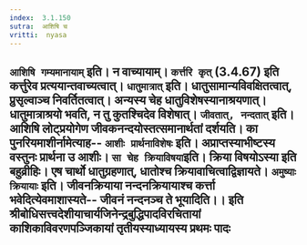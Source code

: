 ```yaml
---
index:  3.1.150
sutra:  आशिषि च
vritti:  nyasa
---
```


`आशिषि गम्यमानायाम्` इति। न वाच्यायाम्। `कर्त्तरि कृत्` (3.4.67) इति कर्त्तुरेव प्रत्ययान्तवाच्यत्वात्। `धातुमात्रात्` इति। धातुसामान्यविवक्षितत्वात्, प्रुसृल्वाञ्च निवर्तितत्वात्। अन्यस्य चेह धातुविशेषस्यानाश्रयणात्। धातुमात्राश्रयो भवति, न तु कुतश्चिदेव विशेषात्। `जीवतात्, नन्दतात्` इति। आशिषि लोट्प्रयोगेण जीवकनन्दयोस्तत्समानार्थतां दर्शयति। का पुनरियमाशीर्नामेत्याह-- `आशीः प्रार्थनाविशेषः` इति। अप्राप्तस्याभीष्टस्य वस्तुनः प्रार्थना उ आशीः। `सा चेह क्रियाविषया`इति। क्रिया विषयोऽस्या इति बहुव्रीहिः। एष चार्थो धातुग्रहणात्, धातोश्च क्रियावाचित्वाद्विज्ञायते। `अमुष्याः क्रियायाः` इति। जीवनक्रियाया नन्दनक्रियायाश्च कर्त्ता भवेदित्येवमाशास्यते-- जीवनं नन्दनञ्च ते भूयादिति।।
इति श्रीबोधिसत्त्वदेशीयाचार्यजिनेन्द्रबुद्धिपादविरचितायां
काशिकाविवरणपञ्जिकायां
तृतीयस्याध्यायस्य
प्रथमः पादः
--------------------


